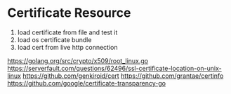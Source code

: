 # Certificate Resource

1. load certificate from file and test it
2. load os certificate bundle
3. load cert from live http connection

https://golang.org/src/crypto/x509/root_linux.go
https://serverfault.com/questions/62496/ssl-certificate-location-on-unix-linux
https://github.com/genkiroid/cert
https://github.com/grantae/certinfo
https://github.com/google/certificate-transparency-go